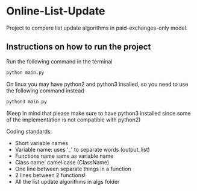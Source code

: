 # Online-List-Update

Project to compare list update algorithms in paid-exchanges-only model.

## Instructions on how to run the project

Run the following command in the terminal
```sh
python main.py
```
On linux you may have python2 and python3 insalled, so you need to use the following command instead

```sh
python3 main.py
```

(Keep in mind that please make sure to have python3 installed since some of the implementation is not compatible with python2)

Coding standards:  
* Short variable names  
* Variable name: uses '_' to separate words (output_list)  
* Functions name same as variable name  
* Class name: camel case (ClassName)  
* One line between separate things in a function  
* 2 lines between 2 functions!  
* All the list update algorithms in algs folder
